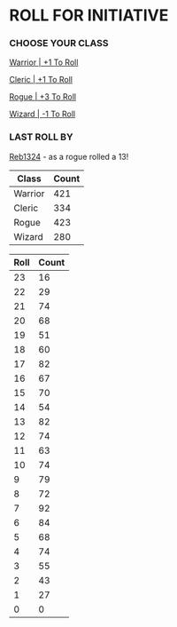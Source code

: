 # ROLL FOR INITIATIVE
### CHOOSE YOUR CLASS

[Warrior | +1 To Roll](https://github.com/benjaminsampica/benjaminsampica/issues/new?title=roll%7Cwarrior&body=Just+click+%27Submit+new+issue%27.)

[Cleric | +1 To Roll](https://github.com/benjaminsampica/benjaminsampica/issues/new?title=roll%7Ccleric&body=Just+click+%27Submit+new+issue%27.)

[Rogue | +3 To Roll](https://github.com/benjaminsampica/benjaminsampica/issues/new?title=roll%7Crogue&body=Just+click+%27Submit+new+issue%27.)

[Wizard | -1 To Roll](https://github.com/benjaminsampica/benjaminsampica/issues/new?title=roll%7Cwizard&body=Just+click+%27Submit+new+issue%27.)
### LAST ROLL BY
[Reb1324](https://www.github.com/Reb1324) - as a rogue rolled a 13!

|Class|Count|
|-|-|
|Warrior|421|
|Cleric|334|
|Rogue|423|
|Wizard|280|

|Roll|Count|
|-|-|
|23|16
|22|29
|21|74
|20|68
|19|51
|18|60
|17|82
|16|67
|15|70
|14|54
|13|82
|12|74
|11|63
|10|74
|9|79
|8|72
|7|92
|6|84
|5|68
|4|74
|3|55
|2|43
|1|27
|0|0
